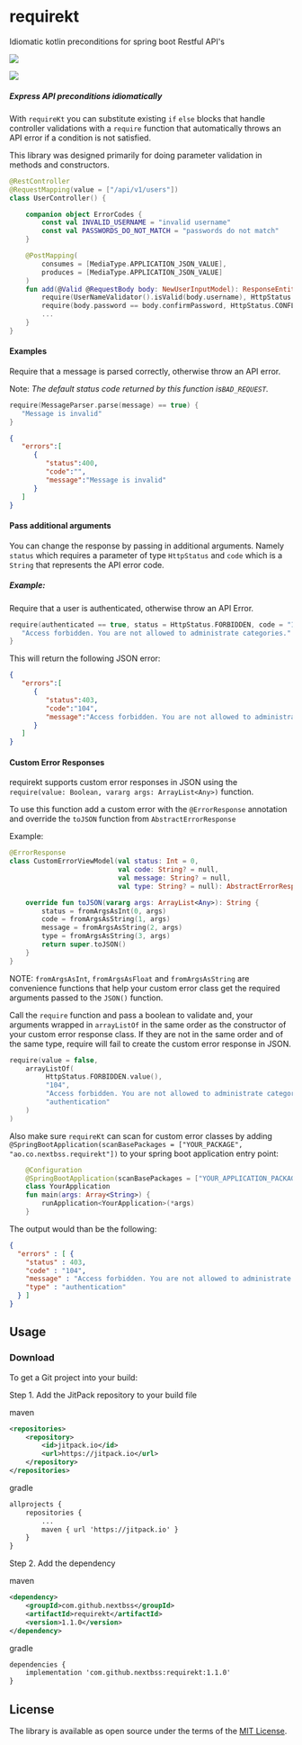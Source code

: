 # requirekt
Idiomatic kotlin preconditions for spring boot Restful API's

[![](https://jitpack.io/v/nextbss/requirekt.svg)](https://jitpack.io/#nextbss/requirekt)

[![](https://img.shields.io/badge/nextbss-opensource-blue.svg)](https://www.nextbss.co.ao)

##### Express API preconditions idiomatically

With `requireKt` you can substitute existing `if` `else` blocks that handle controller
validations with a `require` function that automatically throws an API error if a 
condition is not satisfied.

This library was designed primarily for doing parameter validation in methods and constructors.

```kotlin
@RestController
@RequestMapping(value = ["/api/v1/users"])
class UserController() {

    companion object ErrorCodes {
        const val INVALID_USERNAME = "invalid username"
        const val PASSWORDS_DO_NOT_MATCH = "passwords do not match"
    }

    @PostMapping(
        consumes = [MediaType.APPLICATION_JSON_VALUE],
        produces = [MediaType.APPLICATION_JSON_VALUE]
    )
    fun add(@Valid @RequestBody body: NewUserInputModel): ResponseEntity<Any> {
        require(UserNameValidator().isValid(body.username), HttpStatus.CONFLICT) { INVALID_USERNAME }
        require(body.password == body.confirmPassword, HttpStatus.CONFLICT) { PASSWORDS_DO_NOT_MATCH }
        ...
    }
}
```

#### Examples

Require that a message is parsed correctly, otherwise throw an API error. 

Note: *The default status code returned by this function is`BAD_REQUEST`.*

```kotlin
require(MessageParser.parse(message) == true) {
   "Message is invalid"
}
```

```json
{
   "errors":[
      {
         "status":400,
         "code":"",
         "message":"Message is invalid"
      }
   ]
}
```

#### Pass additional arguments
You can change the response by passing in additional arguments.
Namely `status` which requires a parameter of type `HttpStatus` and `code` which 
is a `String` that represents the API error code.

##### Example:

Require that a user is authenticated, otherwise throw an API Error.
```kotlin
require(authenticated == true, status = HttpStatus.FORBIDDEN, code = "104") {
   "Access forbidden. You are not allowed to administrate categories."
}
```

This will return the following JSON error:
```json
{
   "errors":[
      {
         "status":403,
         "code":"104",
         "message":"Access forbidden. You are not allowed to administrate categories."
      }
   ]
}
```

#### Custom Error Responses
requirekt supports custom error responses in JSON using the 
`require(value: Boolean, vararg args: ArrayList<Any>)` function.

To use this function add a custom error with the `@ErrorResponse` annotation
and override the `toJSON` function from `AbstractErrorResponse`

Example:

```kotlin
@ErrorResponse
class CustomErrorViewModel(val status: Int = 0,
                           val code: String? = null,
                           val message: String? = null,
                           val type: String? = null): AbstractErrorResponse() {

    override fun toJSON(vararg args: ArrayList<Any>): String {
        status = fromArgsAsInt(0, args)
        code = fromArgsAsString(1, args)
        message = fromArgsAsString(2, args)
        type = fromArgsAsString(3, args)
        return super.toJSON()
    }
}
```

NOTE: `fromArgsAsInt`, `fromArgsAsFloat` and `fromArgsAsString` are convenience functions
 that help your custom error class get the required arguments passed to the `JSON()` function.
 

Call the `require` function and pass a boolean to validate and, your arguments wrapped in 
`arrayListOf` in the same order as the constructor of your custom error response class. 
If they are not in the same order and of the same type, require will fail to create the custom
error response in JSON.

```kotlin
require(value = false,
    arrayListOf(
         HttpStatus.FORBIDDEN.value(),
         "104",
         "Access forbidden. You are not allowed to administrate categories.",
         "authentication"
    )
)
```

Also make sure `requireKt` can scan for custom error classes by adding
`@SpringBootApplication(scanBasePackages = ["YOUR_PACKAGE", "ao.co.nextbss.requirekt"])`
 to your spring boot application entry point:
 
```kotlin
    @Configuration
    @SpringBootApplication(scanBasePackages = ["YOUR_APPLICATION_PACKAGE", "ao.co.nextbss.requirekt"])
    class YourApplication
    fun main(args: Array<String>) {
        runApplication<YourApplication>(*args)
    }
```

The output would than be the following:

```json
{
  "errors" : [ {
    "status" : 403,
    "code" : "104",
    "message" : "Access forbidden. You are not allowed to administrate categories.",
    "type" : "authentication"
  } ]
}
```

Usage
---------------

### Download
To get a Git project into your build:

Step 1. Add the JitPack repository to your build file

maven
```xml
<repositories>
	<repository>
		<id>jitpack.io</id>
		<url>https://jitpack.io</url>
	</repository>
</repositories>
```

gradle
```xml
allprojects {
	repositories {
		...
		maven { url 'https://jitpack.io' }
	}
}
```

Step 2. Add the dependency

maven 
```xml
<dependency>
	<groupId>com.github.nextbss</groupId>
	<artifactId>requirekt</artifactId>
	<version>1.1.0</version>
</dependency>
```

gradle
```xml
dependencies {
    implementation 'com.github.nextbss:requirekt:1.1.0'
}
```

License
----------------

The library is available as open source under the terms of the [MIT License](http://opensource.org/licenses/MIT).